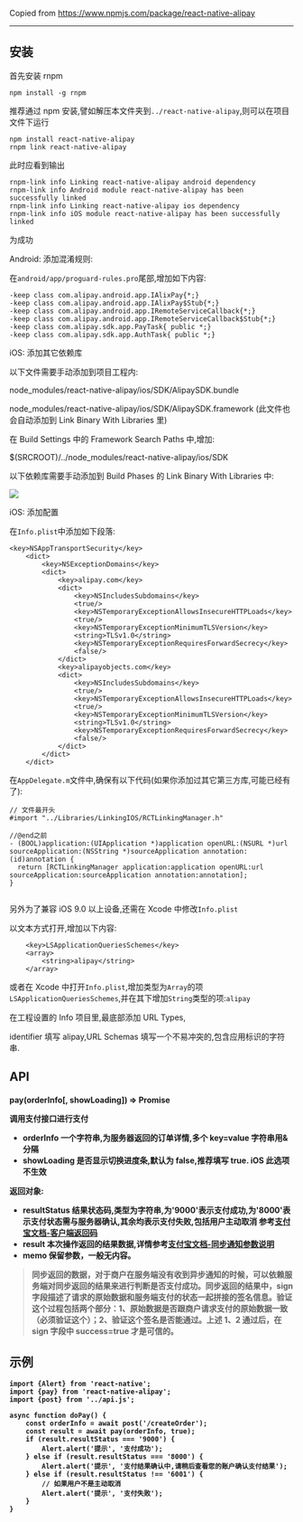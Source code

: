 Copied from https://www.npmjs.com/package/react-native-alipay

---

## 安装

首先安装 rnpm

```
npm install -g rnpm
```

推荐通过 npm 安装,譬如解压本文件夹到`../react-native-alipay`,则可以在项目文件下运行

```
npm install react-native-alipay
rnpm link react-native-alipay
```

此时应看到输出

```
rnpm-link info Linking react-native-alipay android dependency
rnpm-link info Android module react-native-alipay has been successfully linked
rnpm-link info Linking react-native-alipay ios dependency
rnpm-link info iOS module react-native-alipay has been successfully linked
```

为成功

Android: 添加混淆规则:

在`android/app/proguard-rules.pro`尾部,增加如下内容:

```
-keep class com.alipay.android.app.IAlixPay{*;}
-keep class com.alipay.android.app.IAlixPay$Stub{*;}
-keep class com.alipay.android.app.IRemoteServiceCallback{*;}
-keep class com.alipay.android.app.IRemoteServiceCallback$Stub{*;}
-keep class com.alipay.sdk.app.PayTask{ public *;}
-keep class com.alipay.sdk.app.AuthTask{ public *;}
```

iOS: 添加其它依赖库

以下文件需要手动添加到项目工程内:

node_modules/react-native-alipay/ios/SDK/AlipaySDK.bundle

node_modules/react-native-alipay/ios/SDK/AlipaySDK.framework (此文件也会自动添加到 Link Binary With Libraries 里)

在 Build Settings 中的 Framework Search Paths 中,增加:

\$(SRCROOT)/../node_modules/react-native-alipay/ios/SDK

以下依赖库需要手动添加到 Build Phases 的 Link Binary With Libraries 中:

![](https://img.alicdn.com/top/i1/LB1PlBHKpXXXXXoXXXXXXXXXXXX)

iOS: 添加配置

在`Info.plist`中添加如下段落:

```
<key>NSAppTransportSecurity</key>
    <dict>
        <key>NSExceptionDomains</key>
        <dict>
            <key>alipay.com</key>
            <dict>
                <key>NSIncludesSubdomains</key>
                <true/>
                <key>NSTemporaryExceptionAllowsInsecureHTTPLoads</key>
                <true/>
                <key>NSTemporaryExceptionMinimumTLSVersion</key>
                <string>TLSv1.0</string>
                <key>NSTemporaryExceptionRequiresForwardSecrecy</key>
                <false/>
            </dict>
            <key>alipayobjects.com</key>
            <dict>
                <key>NSIncludesSubdomains</key>
                <true/>
                <key>NSTemporaryExceptionAllowsInsecureHTTPLoads</key>
                <true/>
                <key>NSTemporaryExceptionMinimumTLSVersion</key>
                <string>TLSv1.0</string>
                <key>NSTemporaryExceptionRequiresForwardSecrecy</key>
                <false/>
            </dict>
        </dict>
    </dict>
```

在`AppDelegate.m`文件中,确保有以下代码(如果你添加过其它第三方库,可能已经有了):

```
// 文件最开头
#import "../Libraries/LinkingIOS/RCTLinkingManager.h"

//@end之前
- (BOOL)application:(UIApplication *)application openURL:(NSURL *)url sourceApplication:(NSString *)sourceApplication annotation:(id)annotation {
  return [RCTLinkingManager application:application openURL:url sourceApplication:sourceApplication annotation:annotation];
}


```

另外为了兼容 iOS 9.0 以上设备,还需在 Xcode 中修改`Info.plist`

以文本方式打开,增加以下内容:

```
	<key>LSApplicationQueriesSchemes</key>
	<array>
		<string>alipay</string>
	</array>
```

或者在 Xcode 中打开`Info.plist`,增加类型为`Array`的项`LSApplicationQueriesSchemes`,并在其下增加`String`类型的项:`alipay`

在工程设置的 Info 项目里,最底部添加 URL Types,

identifier 填写 alipay,URL Schemas 填写一个不易冲突的,包含应用标识的字符串.

## API

#### pay(orderInfo[, showLoading]) => Promise<object>

调用支付接口进行支付

- orderInfo 一个字符串,为服务器返回的订单详情,多个 key=value 字符串用&分隔
- showLoading 是否显示切换进度条,默认为 false,推荐填写 true. iOS 此选项不生效

返回对象:

- resultStatus 结果状态码,类型为字符串,为'9000'表示支付成功,为'8000'表示支付状态需与服务器确认,其余均表示支付失败,包括用户主动取消
  参考[支付宝文档-客户端返回码](https://doc.open.alipay.com/doc2/detail?treeId=59&articleId=103671&docType=1)
- result 本次操作返回的结果数据,详情参考[支付宝文档-同步通知参数说明](https://doc.open.alipay.com/doc2/detail.htm?spm=a219a.7386797.0.0.awIjtX&treeId=59&articleId=103665&docType=1)
- memo 保留参数，一般无内容。

> 同步返回的数据，对于商户在服务端没有收到异步通知的时候，可以依赖服务端对同步返回的结果来进行判断是否支付成功。同步返回的结果中，sign 字段描述了请求的原始数据和服务端支付的状态一起拼接的签名信息。验证这个过程包括两个部分：1、原始数据是否跟商户请求支付的原始数据一致（必须验证这个）；2、验证这个签名是否能通过。上述 1、2 通过后，在 sign 字段中 success=true 才是可信的。

## 示例

```
import {Alert} from 'react-native';
import {pay} from 'react-native-alipay';
import {post} from '../api.js';

async function doPay() {
    const orderInfo = await post('/createOrder');
    const result = await pay(orderInfo, true);
    if (result.resultStatus === '9000') {
        Alert.alert('提示', '支付成功');
    } else if (result.resultStatus === '8000') {
        Alert.alert('提示', '支付结果确认中,请稍后查看您的账户确认支付结果');
    } else if (result.resultStatus !== '6001') {
        // 如果用户不是主动取消
        Alert.alert('提示', '支付失败');
    }
}

```
